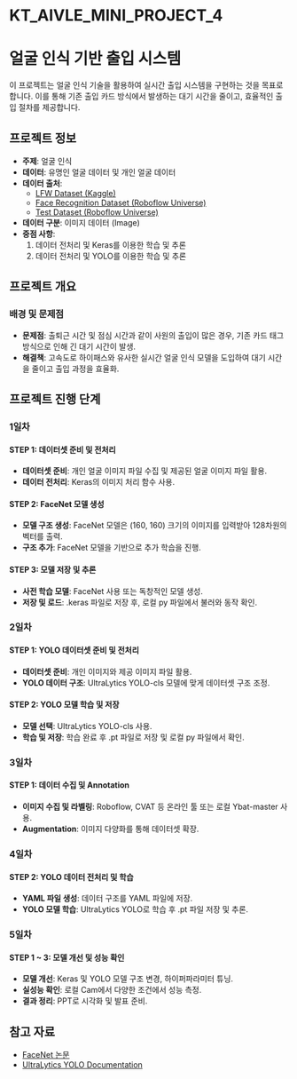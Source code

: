 # KT_AIVLE_MINI_PROJECT_4

# 얼굴 인식 기반 출입 시스템

이 프로젝트는 얼굴 인식 기술을 활용하여 실시간 출입 시스템을 구현하는 것을 목표로 합니다. 이를 통해 기존 출입 카드 방식에서 발생하는 대기 시간을 줄이고, 효율적인 출입 절차를 제공합니다.


## 프로젝트 정보

- **주제**: 얼굴 인식
- **데이터**: 유명인 얼굴 데이터 및 개인 얼굴 데이터
- **데이터 출처**:  
  - [LFW Dataset (Kaggle)](https://www.kaggle.com/datasets/jessicali9530/lfw-dataset)  
  - [Face Recognition Dataset (Roboflow Universe)](https://universe.roboflow.com/new-workspace-kuixc/face-recognition-dataset/dataset/1)  
  - [Test Dataset (Roboflow Universe)](https://universe.roboflow.com/td-vgaen/test-uiodm/dataset/2)
- **데이터 구분**: 이미지 데이터 (Image)
- **중점 사항**:
  1. 데이터 전처리 및 Keras를 이용한 학습 및 추론
  2. 데이터 전처리 및 YOLO를 이용한 학습 및 추론

## 프로젝트 개요

### 배경 및 문제점
- **문제점**: 출퇴근 시간 및 점심 시간과 같이 사원의 출입이 많은 경우, 기존 카드 태그 방식으로 인해 긴 대기 시간이 발생.
- **해결책**: 고속도로 하이패스와 유사한 실시간 얼굴 인식 모델을 도입하여 대기 시간을 줄이고 출입 과정을 효율화.


## 프로젝트 진행 단계

### 1일차
#### STEP 1: 데이터셋 준비 및 전처리
- **데이터셋 준비**: 개인 얼굴 이미지 파일 수집 및 제공된 얼굴 이미지 파일 활용.
- **데이터 전처리**: Keras의 이미지 처리 함수 사용.

#### STEP 2: FaceNet 모델 생성
- **모델 구조 생성**: FaceNet 모델은 (160, 160) 크기의 이미지를 입력받아 128차원의 벡터를 출력.
- **구조 추가**: FaceNet 모델을 기반으로 추가 학습을 진행.

#### STEP 3: 모델 저장 및 추론
- **사전 학습 모델**: FaceNet 사용 또는 독창적인 모델 생성.
- **저장 및 로드**: .keras 파일로 저장 후, 로컬 py 파일에서 불러와 동작 확인.


### 2일차
#### STEP 1: YOLO 데이터셋 준비 및 전처리
- **데이터셋 준비**: 개인 이미지와 제공 이미지 파일 활용.
- **YOLO 데이터 구조**: UltraLytics YOLO-cls 모델에 맞게 데이터셋 구조 조정.

#### STEP 2: YOLO 모델 학습 및 저장
- **모델 선택**: UltraLytics YOLO-cls 사용.
- **학습 및 저장**: 학습 완료 후 .pt 파일로 저장 및 로컬 py 파일에서 확인.


### 3일차
#### STEP 1: 데이터 수집 및 Annotation
- **이미지 수집 및 라벨링**: Roboflow, CVAT 등 온라인 툴 또는 로컬 Ybat-master 사용.
- **Augmentation**: 이미지 다양화를 통해 데이터셋 확장.

### 4일차
#### STEP 2: YOLO 데이터 전처리 및 학습
- **YAML 파일 생성**: 데이터 구조를 YAML 파일에 저장.
- **YOLO 모델 학습**: UltraLytics YOLO로 학습 후 .pt 파일 저장 및 추론.


### 5일차
#### STEP 1 ~ 3: 모델 개선 및 성능 확인
- **모델 개선**: Keras 및 YOLO 모델 구조 변경, 하이퍼파라미터 튜닝.
- **실성능 확인**: 로컬 Cam에서 다양한 조건에서 성능 측정.
- **결과 정리**: PPT로 시각화 및 발표 준비.


## 참고 자료
- [FaceNet 논문](https://arxiv.org/abs/1503.03832)
- [UltraLytics YOLO Documentation](https://docs.ultralytics.com/)

